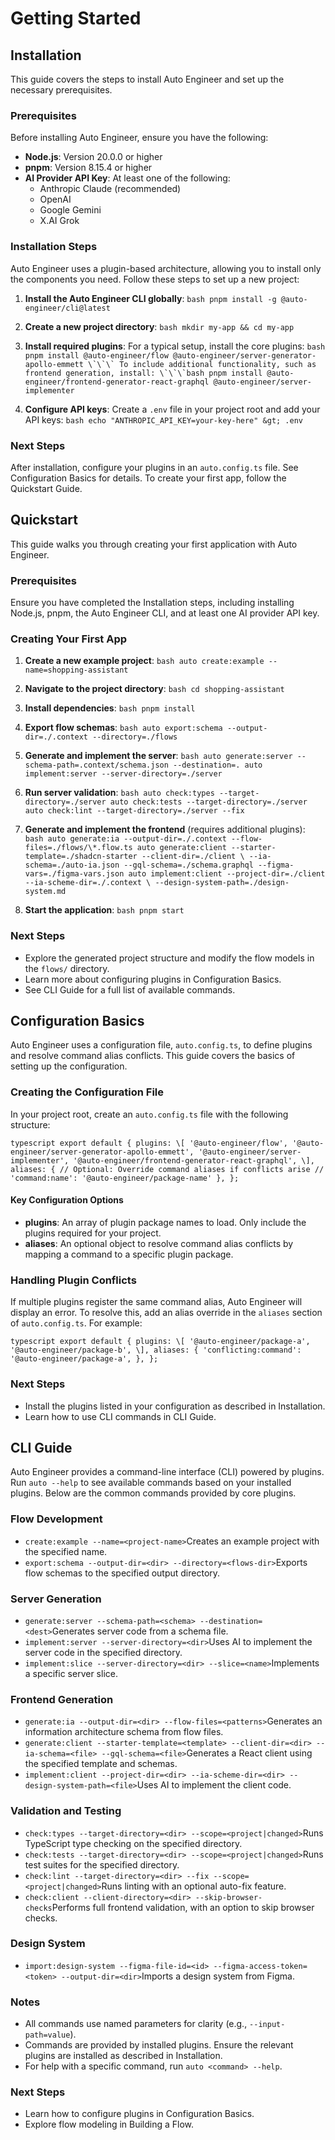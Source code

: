 # Getting Started

## Installation

This guide covers the steps to install Auto Engineer and set up the necessary prerequisites.

### Prerequisites

Before installing Auto Engineer, ensure you have the following:

- **Node.js**: Version 20.0.0 or higher
- **pnpm**: Version 8.15.4 or higher
- **AI Provider API Key**: At least one of the following:
  - Anthropic Claude (recommended)
  - OpenAI
  - Google Gemini
  - X.AI Grok

### Installation Steps

Auto Engineer uses a plugin-based architecture, allowing you to install only the components you need. Follow these steps to set up a new project:

1. **Install the Auto Engineer CLI globally**: `bash pnpm install -g @auto-engineer/cli@latest `

2. **Create a new project directory**: `bash mkdir my-app && cd my-app `

3. **Install required plugins**: For a typical setup, install the core plugins: ``bash pnpm install @auto-engineer/flow @auto-engineer/server-generator-apollo-emmett \`\`\` To include additional functionality, such as frontend generation, install: \`\`\`bash pnpm install @auto-engineer/frontend-generator-react-graphql @auto-engineer/server-implementer ``

4. **Configure API keys**: Create a `.env` file in your project root and add your API keys: `bash echo "ANTHROPIC_API_KEY=your-key-here" &gt; .env `

### Next Steps

After installation, configure your plugins in an `auto.config.ts` file. See Configuration Basics for details. To create your first app, follow the Quickstart Guide.

## Quickstart

This guide walks you through creating your first application with Auto Engineer.

### Prerequisites

Ensure you have completed the Installation steps, including installing Node.js, pnpm, the Auto Engineer CLI, and at least one AI provider API key.

### Creating Your First App

1. **Create a new example project**: `bash auto create:example --name=shopping-assistant `

2. **Navigate to the project directory**: `bash cd shopping-assistant `

3. **Install dependencies**: `bash pnpm install `

4. **Export flow schemas**: `bash auto export:schema --output-dir=./.context --directory=./flows `

5. **Generate and implement the server**: `bash auto generate:server --schema-path=.context/schema.json --destination=. auto implement:server --server-directory=./server `

6. **Run server validation**: `bash auto check:types --target-directory=./server auto check:tests --target-directory=./server auto check:lint --target-directory=./server --fix `

7. **Generate and implement the frontend** (requires additional plugins): `bash auto generate:ia --output-dir=./.context --flow-files=./flows/\*.flow.ts auto generate:client --starter-template=./shadcn-starter --client-dir=./client \
--ia-schema=./auto-ia.json --gql-schema=./schema.graphql --figma-vars=./figma-vars.json auto implement:client --project-dir=./client --ia-scheme-dir=./.context \
--design-system-path=./design-system.md `

8. **Start the application**: `bash pnpm start `

### Next Steps

- Explore the generated project structure and modify the flow models in the `flows/` directory.
- Learn more about configuring plugins in Configuration Basics.
- See CLI Guide for a full list of available commands.

## Configuration Basics

Auto Engineer uses a configuration file, `auto.config.ts`, to define plugins and resolve command alias conflicts. This guide covers the basics of setting up the configuration.

### Creating the Configuration File

In your project root, create an `auto.config.ts` file with the following structure:

`typescript export default { plugins: \[ '@auto-engineer/flow', '@auto-engineer/server-generator-apollo-emmett', '@auto-engineer/server-implementer', '@auto-engineer/frontend-generator-react-graphql', \], aliases: { // Optional: Override command aliases if conflicts arise // 'command:name': '@auto-engineer/package-name' }, }; `

#### Key Configuration Options

- **plugins**: An array of plugin package names to load. Only include the plugins required for your project.
- **aliases**: An optional object to resolve command alias conflicts by mapping a command to a specific plugin package.

### Handling Plugin Conflicts

If multiple plugins register the same command alias, Auto Engineer will display an error. To resolve this, add an alias override in the `aliases` section of `auto.config.ts`. For example:

`typescript export default { plugins: \[ '@auto-engineer/package-a', '@auto-engineer/package-b', \], aliases: { 'conflicting:command': '@auto-engineer/package-a', }, }; `

### Next Steps

- Install the plugins listed in your configuration as described in Installation.
- Learn how to use CLI commands in CLI Guide.

## CLI Guide

Auto Engineer provides a command-line interface (CLI) powered by plugins. Run `auto --help` to see available commands based on your installed plugins. Below are the common commands provided by core plugins.

### Flow Development

- `create:example --name=<project-name>`Creates an example project with the specified name.
- `export:schema --output-dir=<dir> --directory=<flows-dir>`Exports flow schemas to the specified output directory.

### Server Generation

- `generate:server --schema-path=<schema> --destination=<dest>`Generates server code from a schema file.
- `implement:server --server-directory=<dir>`Uses AI to implement the server code in the specified directory.
- `implement:slice --server-directory=<dir> --slice=<name>`Implements a specific server slice.

### Frontend Generation

- `generate:ia --output-dir=<dir> --flow-files=<patterns>`Generates an information architecture schema from flow files.
- `generate:client --starter-template=<template> --client-dir=<dir> --ia-schema=<file> --gql-schema=<file>`Generates a React client using the specified template and schemas.
- `implement:client --project-dir=<dir> --ia-scheme-dir=<dir> --design-system-path=<file>`Uses AI to implement the client code.

### Validation and Testing

- `check:types --target-directory=<dir> --scope=<project|changed>`Runs TypeScript type checking on the specified directory.
- `check:tests --target-directory=<dir> --scope=<project|changed>`Runs test suites for the specified directory.
- `check:lint --target-directory=<dir> --fix --scope=<project|changed>`Runs linting with an optional auto-fix feature.
- `check:client --client-directory=<dir> --skip-browser-checks`Performs full frontend validation, with an option to skip browser checks.

### Design System

- `import:design-system --figma-file-id=<id> --figma-access-token=<token> --output-dir=<dir>`Imports a design system from Figma.

### Notes

- All commands use named parameters for clarity (e.g., `--input-path=value`).
- Commands are provided by installed plugins. Ensure the relevant plugins are installed as described in Installation.
- For help with a specific command, run `auto <command> --help`.

### Next Steps

- Learn how to configure plugins in Configuration Basics.
- Explore flow modeling in Building a Flow.
